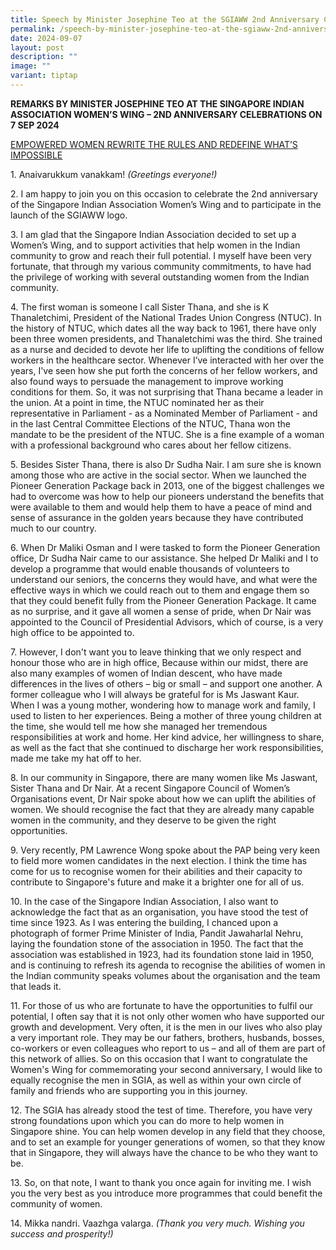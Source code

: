 ```yaml
---
title: Speech by Minister Josephine Teo at the SGIAWW 2nd Anniversary Celebrations
permalink: /speech-by-minister-josephine-teo-at-the-sgiaww-2nd-anniversary-celebrations/
date: 2024-09-07
layout: post
description: ""
image: ""
variant: tiptap
---
```

<p><strong>REMARKS BY MINISTER JOSEPHINE TEO AT THE SINGAPORE INDIAN ASSOCIATION WOMEN’S WING – 2ND ANNIVERSARY CELEBRATIONS ON 7 SEP 2024</strong>
</p>
<p><u>EMPOWERED WOMEN REWRITE THE RULES AND REDEFINE WHAT’S IMPOSSIBLE</u>
</p>
<p>1. Anaivarukkum vanakkam! <em>(Greetings everyone!)</em>
</p>
<p>2. I am happy to join you on this occasion to celebrate the 2nd anniversary
of the Singapore Indian Association Women’s Wing and to participate in
the launch of the SGIAWW logo.</p>
<p>3. I am glad that the Singapore Indian Association decided to set up a
Women’s Wing, and to support activities that help women in the Indian community
to grow and reach their full potential. I myself have been very fortunate,
that through my various community commitments, to have had the privilege
of working with several outstanding women from the Indian community.</p>
<p>4. The first woman is someone I call Sister Thana, and she is K Thanaletchimi,
President of the National Trades Union Congress (NTUC). In the history
of NTUC, which dates all the way back to 1961, there have only been three
women presidents, and Thanaletchimi was the third. She trained as a nurse
and decided to devote her life to uplifting the conditions of fellow workers
in the healthcare sector. Whenever I’ve interacted with her over the years,
I've seen how she put forth the concerns of her fellow workers, and also
found ways to persuade the management to improve working conditions for
them. So, it was not surprising that Thana became a leader in the union.
At a point in time, the NTUC nominated her as their representative in Parliament
- as a Nominated Member of Parliament - and in the last Central Committee
Elections of the NTUC, Thana won the mandate to be the president of the
NTUC. She is a fine example of a woman with a professional background who
cares about her fellow citizens.</p>
<p>5. Besides Sister Thana, there is also Dr Sudha Nair. I am sure she is
known among those who are active in the social sector. When we launched
the Pioneer Generation Package back in 2013, one of the biggest challenges
we had to overcome was how to help our pioneers understand the benefits
that were available to them and would help them to have a peace of mind
and sense of assurance in the golden years because they have contributed
much to our country.</p>
<p>6. When Dr Maliki Osman and I were tasked to form the Pioneer Generation
office, Dr Sudha Nair came to our assistance. She helped Dr Maliki and
I to develop a programme that would enable thousands of volunteers to understand
our seniors, the concerns they would have, and what were the effective
ways in which we could reach out to them and engage them so that they could
benefit fully from the Pioneer Generation Package. It came as no surprise,
and it gave all women a sense of pride, when Dr Nair was appointed to the
Council of Presidential Advisors, which of course, is a very high office
to be appointed to.</p>
<p>7. However, I don't want you to leave thinking that we only respect and
honour those who are in high office, Because within our midst, there are
also many examples of women of Indian descent, who have made differences
in the lives of others – big or small – and support one another. A former
colleague who I will always be grateful for is Ms Jaswant Kaur. When I
was a young mother, wondering how to manage work and family, I used to
listen to her experiences. Being a mother of three young children at the
time, she would tell me how she managed her tremendous responsibilities
at work and home. Her kind advice, her willingness to share, as well as
the fact that she continued to discharge her work responsibilities, made
me take my hat off to her.</p>
<p>8. In our community in Singapore, there are many women like Ms Jaswant,
Sister Thana and Dr Nair. At a recent Singapore Council of Women’s Organisations
event, Dr Nair spoke about how we can uplift the abilities of women. We
should recognise the fact that they are already many capable women in the
community, and they deserve to be given the right opportunities.</p>
<p>9. Very recently, PM Lawrence Wong spoke about the PAP being very keen
to field more women candidates in the next election. I think the time has
come for us to recognise women for their abilities and their capacity to
contribute to Singapore's future and make it a brighter one for all of
us.</p>
<p>10. In the case of the Singapore Indian Association, I also want to acknowledge
the fact that as an organisation, you have stood the test of time since
1923. As I was entering the building, I chanced upon a photograph of former
Prime Minister of India, Pandit Jawaharlal Nehru, laying the foundation
stone of the association in 1950. The fact that the association was established
in 1923, had its foundation stone laid in 1950, and is continuing to refresh
its agenda to recognise the abilities of women in the Indian community
speaks volumes about the organisation and the team that leads it.</p>
<p>11. For those of us who are fortunate to have the opportunities to fulfil
our potential, I often say that it is not only other women who have supported
our growth and development. Very often, it is the men in our lives who
also play a very important role. They may be our fathers, brothers, husbands,
bosses, co-workers or even colleagues who report to us – and all of them
are part of this network of allies. So on this occasion that I want to
congratulate the Women's Wing for commemorating your second anniversary,
I would like to equally recognise the men in SGIA, as well as within your
own circle of family and friends who are supporting you in this journey.</p>
<p>12. The SGIA has already stood the test of time. Therefore, you have very
strong foundations upon which you can do more to help women in Singapore
shine. You can help women develop in any field that they choose, and to
set an example for younger generations of women, so that they know that
in Singapore, they will always have the chance to be who they want to be.</p>
<p>13. So, on that note, I want to thank you once again for inviting me.
I wish you the very best as you introduce more programmes that could benefit
the community of women.</p>
<p>14. Mikka nandri. Vaazhga valarga. <em>(Thank you very much. Wishing you success and prosperity!)</em>
</p>